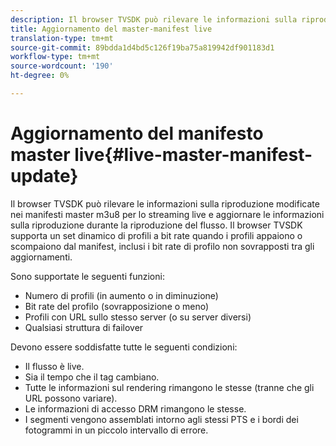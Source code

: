 ```yaml
---
description: Il browser TVSDK può rilevare le informazioni sulla riproduzione modificate nei manifesti master m3u8 per lo streaming live e aggiornare le informazioni sulla riproduzione durante la riproduzione del flusso. Il browser TVSDK supporta un set dinamico di profili a bit rate quando i profili appaiono o scompaiono dal manifest, inclusi i bit rate di profilo non sovrapposti tra gli aggiornamenti.
title: Aggiornamento del master-manifest live
translation-type: tm+mt
source-git-commit: 89bdda1d4bd5c126f19ba75a819942df901183d1
workflow-type: tm+mt
source-wordcount: '190'
ht-degree: 0%

---
```



# Aggiornamento del manifesto master live{#live-master-manifest-update}

Il browser TVSDK può rilevare le informazioni sulla riproduzione modificate nei manifesti master m3u8 per lo streaming live e aggiornare le informazioni sulla riproduzione durante la riproduzione del flusso. Il browser TVSDK supporta un set dinamico di profili a bit rate quando i profili appaiono o scompaiono dal manifest, inclusi i bit rate di profilo non sovrapposti tra gli aggiornamenti.

Sono supportate le seguenti funzioni:

* Numero di profili (in aumento o in diminuzione)
* Bit rate del profilo (sovrapposizione o meno)
* Profili con URL sullo stesso server (o su server diversi)
* Qualsiasi struttura di failover

Devono essere soddisfatte tutte le seguenti condizioni:

* Il flusso è live.
* Sia il tempo che il tag cambiano.
* Tutte le informazioni sul rendering rimangono le stesse (tranne che gli URL possono variare).
* Le informazioni di accesso DRM rimangono le stesse.
* I segmenti vengono assemblati intorno agli stessi PTS e i bordi dei fotogrammi in un piccolo intervallo di errore.

